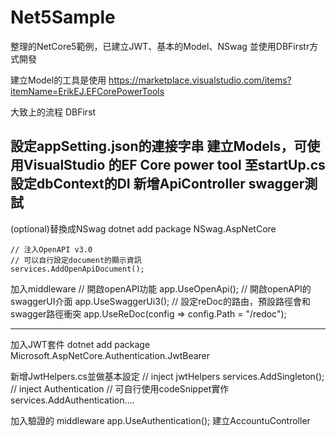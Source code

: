 # Net5Sample

整理的NetCore5範例，已建立JWT、基本的Model、NSwag
並使用DBFirstr方式開發

建立Model的工具是使用
https://marketplace.visualstudio.com/items?itemName=ErikEJ.EFCorePowerTools

大致上的流程
DBFirst

設定appSetting.json的連接字串
建立Models，可使用VisualStudio 的EF Core power tool
至startUp.cs設定dbContext的DI
新增ApiController
swagger測試
--------------------------------------------------------------------------------------------------------------------
(optional)替換成NSwag
dotnet add package NSwag.AspNetCore

	// 注入OpenAPI v3.0 
	// 可以自行設定document的顯示資訊
    services.AddOpenApiDocument();
加入middleware
	// 開啟openAPI功能
	app.UseOpenApi();
	// 開啟openAPI的swaggerUI介面
	app.UseSwaggerUi3();
	// 設定reDoc的路由，預設路徑會和swagger路徑衝突
	app.UseReDoc(config => config.Path = "/redoc");

--------------------------------------------------------------------------------------------------------------------

加入JWT套件
dotnet add package Microsoft.AspNetCore.Authentication.JwtBearer

新增JwtHelpers.cs並做基本設定
	// inject jwtHelpers
	services.AddSingleton<JwtHelpers>();
	// inject Authentication
	// 可自行使用codeSnippet實作
	services.AddAuthentication....
	
加入驗證的 middleware
	app.UseAuthentication();
建立AccountuController



